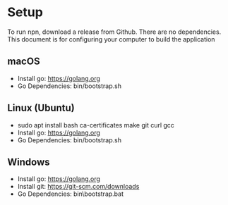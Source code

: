 # Setup

To run npn, download a release from Github. There are no dependencies. 
This document is for configuring your computer to build the application

## macOS

- Install go: https://golang.org
- Go Dependencies: bin/bootstrap.sh

## Linux (Ubuntu)

- sudo apt install bash ca-certificates make git curl gcc
- Install go: https://golang.org
- Go Dependencies: bin/bootstrap.sh

## Windows

- Install go: https://golang.org
- Install git: https://git-scm.com/downloads
- Go Dependencies: bin\bootstrap.bat
